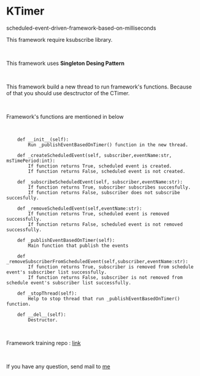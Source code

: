 # KTimer
scheduled-event-driven-framework-based-on-milliseconds



This framework require ksubscribe library.

<br/>

This framework uses **Singleton Desing Pattern** 

<br/>



This framework build a new thread to run framework's functions. Because of that you should use desctructor of the CTimer.

<br/>


Framework's functions are mentioned in below

<br/>


```
    def __init__(self):
        Run _publishEventBasedOnTimer() function in the new thread.

    def _createScheduledEvent(self, subscriber,eventName:str, msTimePeriod:int):
        If function returns True, scheduled event is created.
        If function returns False, scheduled event is not created.

    def _subscribeScheduledEvent(self, subscriber,eventName:str):
        If function returns True, subscriber subscribes succesfully.
        If function returns False, subscriber does not subscribe succesfully.

    def _removeScheduledEvent(self,eventName:str):
        If function returns True, scheduled event is removed successfully.
        If function returns False, scheduled event is not removed successfully.

    def _publishEventBasedOnTimer(self):
        Main function that publish the events

    def _removeSubscriberFromScheduledEvent(self,subscriber,eventName:str):   
        If function returns True, subscriber is removed from schedule event's subscriber list successfully.
        If function returns False, subscriber is not removed from schedule event's subscriber list successfully.

    def _stopThread(self):
        Help to stop thread that run _publishEventBasedOnTimer() function.

    def __del__(self):
        Destructor.

```


<br/>



Framework training repo : [link](https://github.com/bossman48/KTimer-Training) 



<br/>


If you have any question, send mail to [me](kuzucu48@gmail.com)


